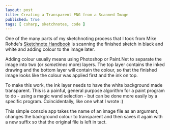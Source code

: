 ```yaml
---
layout: post
title: Creating a Transparent PNG from a Scanned Image
published: true
tags: [ csharp, sketchnotes, code ]
---
```


One of the many parts of my sketchnoting process that I took from Mike Rohde's 
<a href="http://rohdesign.com/book">Sketchnote Handbook</a> is scanning the finished 
sketch in black and white and adding colour to the image later. 

Adding colour usually means using Photoshop or Paint.Net to separate the image 
into two (or *sometimes* more) layers. The top layer contains the inked drawing 
and the bottom layer will contain the colour, so that the finished image looks 
like the colour was applied first and the ink on top.

To make this work, the ink layer needs to have the white background made 
transparent. This is a painful, general purpose algorithm for a paint program 
to do - using a magic wand selection - but can be done more easily by a 
specific program. Coincidentally, like one what I wrote :)

<script src="https://gist.github.com/deejaygraham/3ccdbd7eb7a1e3ae67f5.js"></script>

This simple console app takes the name of an image file as an argument, 
changes the background colour to transparent and then saves it again with a 
new suffix so that the original file is left in tact. 



